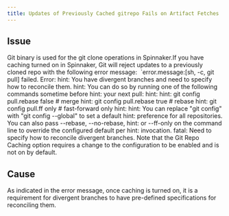 ```yaml
---
title: Updates of Previously Cached gitrepo Fails on Artifact Fetches
---
```


## Issue
Git binary is used for the git clone operations in Spinnaker.If you have caching turned on in Spinnaker, Git will reject updates to a previously cloned repo with the following error message: 
`error.message:[sh, -c, git pull] failed. Error: 
hint: You have divergent branches and need to specify how to reconcile them. 
hint: You can do so by running one of the following commands sometime before
hint: your next pull: hint: hint: git config pull.rebase false # merge 
hint: git config pull.rebase true # rebase 
hint: git config pull.ff only # fast-forward only hint: 
hint: You can replace "git config" with "git config --global" to set a default 
hint: preference for all repositories. You can also pass --rebase, --no-rebase, 
hint: or --ff-only on the command line to override the configured default per 
hint: invocation. fatal: Need to specify how to reconcile divergent branches.
Note that the Git Repo Caching option requires a change to the configuration to be enabled and is not on by default. 

## Cause
As indicated in the error message, once caching is turned on, it is a requirement for divergent branches to have pre-defined specifications for reconciling them.  


